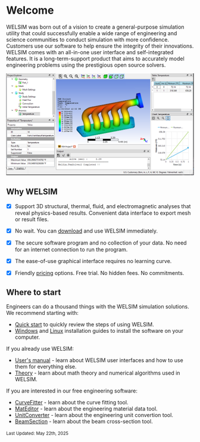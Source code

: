 # Welcome
<!-- ## Welcome -->
WELSIM was born out of a vision to create a general-purpose simulation utility that could successfully enable a wide range of engineering and science communities to conduct simulation with more confidence. Customers use our software to help ensure the integrity of their innovations. WELSIM comes with an all-in-one user interface and self-integrated features. It is a long-term-support product that aims to accurately model engineering problems using the prestigious open source solvers. 

![finite_element_analysis_welsim_exhaust_manifold_rst](img/19/finite_element_analysis_welsim_exhaust_manifold_rst.png "Thermal analysis of exhaust manifold using WELSIM.")


## Why WELSIM

* [x] Support 3D structural, thermal, fluid, and electromagnetic analyses that reveal physics-based results. Convenient data interface to export mesh or result files.
* [x] No wait. You can [download][1] and use WELSIM immediately.
* [x] The secure software program and no collection of your data. No need for an internet connection to run the program.
* [x] The ease-of-use graphical interface requires no learning curve.
* [x] Friendly [pricing][2] options. Free trial. No hidden fees. No commitments.


## Where to start
Engineers can do a thousand things with the WELSIM simulation solutions. We recommend starting with:

* [Quick start][3] to quickly review the steps of using WELSIM.
* [Windows][4] and [Linux][5] installation guides to install the software on your computer.

If you already use WELSIM:

* [User's manual][6] - learn about WELSIM user interfaces and how to use them for everything else.
* [Theory][7] - learn about math theory and numerical algorithms used in WELSIM.

If you are interested in our free engineering software:

* [CurveFitter][10] - learn about the curve fitting tool. 
* [MatEditor][9] - learn about the engineering material data tool. 
* [UnitConverter][8] - learn about the engineering unit convertion tool.
* [BeamSection][11] - learn about the beam cross-section tool. 


[1]: https://welsim.com/download
[2]: https://welsim.com/pricing
[3]: welsim/get_started/quick_start.md
[4]: install/windows.md
[5]: install/linux.md
[6]: welsim/users/overview.md
[7]: welsim/theory/introduction.md
[8]: unitconverter/unitconverter.md
[9]: mateditor/mateditor_overview.md
[10]: curvefitter/curvefit_overview.md
[11]: beamsection/beamsection_overview.md


<small>Last Updated: May 22th, 2025</small>
